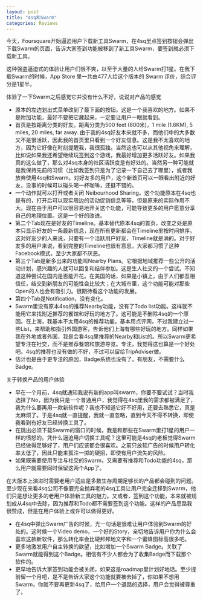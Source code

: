 ```yaml
---
layout: post
title: "4sq和Swarm"
categories: Reviews
---
```

今天，Foursquare开始逼迫用户下载新工具Swarm，在4sq里点签到按钮会弹出下载Swarm的页面，告诉大家签到功能被移到了新工具Swarm，要签到就必须下载新工具。

这种强盗逼迫式的体验让用户们很不爽，以至于大量的人给Swarm打1星。在我下载Swarm的时候，App Store 里一共由477人给这个版本的 Swarm 评价，综合评分是1星半。

体验了一下Swarm之后感觉它并没有什么不好，说说对产品的感觉

- 原本的左边划出式菜单改到了最下面的按钮。这是一个我喜欢的地方。如果不是附加功能，最好不要把它藏起来，一定要让用户一眼就看到。
- 首页是按距离分类的好友。距离分类为500 feet (800米)，1 mile (1.6KM), 5 miles, 20 miles, far away. 由于我的4sq好友本来就不多，而他们中的大多数又不是很活跃，因此我的首页里只看到一个好友信息。这是我不太喜欢的地方，因为它好像在时刻提醒我，我很孤独。当然这也可以从其他视角来理解，比如说如果我还希望继续玩签到这个游戏，我最好增加更多活跃好友。如果我真的这么做了，那么对4sq本身的社区活跃度是有好处的。当然另一种可能就是我保持先前的习惯（比如我签到只是为了记录一下自己去了哪里），或者我放弃使用4sq和Swarm。对好友多的用户，这个新首页可以一眼看出附近的好友，没事的时候可以碰头喝一杯咖啡，还挺不错的。
- 一个动作就可以打开或者关闭 Neibourhood Sharing。这个功能原本在4sq也是有的，打开后可以现实周边的活动促销信息等等，但是原来的实际作用不大。现在由于用户可以很容易地开关这个功能，可能导致更多的用户愿意分享自己的地理位置。这是一个好的改进。
- 第二个Tab现在是好友的Timeline。基本替代原本4sq的首页，改变之处是原本只显示好友的一条最新信息，现在所有更新都会在Timeline里按时间排序。这对好友少的人来说，只要有一个活跃用户好友，Timeline就是满的。对于好友多的用户来说，看到完整的Timeline也很有意思，大家都习惯了这种Facebook模式，至少大家都不厌恶。
- 第三个Tab是新多出来的功能叫Nearby Plans。它根据地域推荐一些公开的活动计划，感兴趣的人就可以回复和结伴参加。这是生人社交的一个尝试。不知道这种尝试在国内是否能开花。在美国的话，如果是小镇上，由于人们都互相信任，结交到新朋友的可能性会比较大；在大城市里，这个功能可能对那些Open的人也会有吸引力。很期待看这个功能的发展。
- 第四个Tab是Notification，没有变化。
- Swarm里没有原本4sq的推荐Nearby功能，没有了Todo list功能。这样就不能用它来找附近推荐的餐馆和好玩的地方了。这可能是不删除4sq的一个原因。在上海，我基本不太用4sq的推荐功能，基本用点评网，不过我建立过一些List，来帮助和指引外国游客，告诉他们上海有哪些好玩的地方。同样如果我在外地或者外国，我是会看4sq里推荐的Nearby和List的。所以Swarm更希望专注在社交，而不是推荐餐馆和旅游导览。专注，我觉得这也算是一个好处吧。4sq的推荐也没有做的不好，不过可以留给TripAdviser做。
- 估计也是由于更专注的原因，Badge系统也没有了。有朋友，不需要什么Badge。

关于转换产品的用户体验

- 早在一个月前，4sq就通知我说有新的app叫swarm，你要不要试试？当时我选择了No，因为我只是一个普通用户，我觉得在4sq里我的需求都被满足了，我为什么要再用一款新软件呢？我也不知道它好不好用，还要去熟悉它，真是太麻烦了。于是4sq就一直提醒，我就一直忽略，直到今天不得不转换，即使我看到有好友已经转换工具了。
- 在跳出必须下载Swarm的窗口的时候，我是和那些在Swarm里打1星的用户一样的愤怒的。凭什么逼迫用户切换工具呢？这里可能是4sq的老板觉得Swarm已经做得足够好了，用户们应该都会很喜欢。之前只放软广告的时候用户转化率太低了，因此只能来孤注一掷的硬招，即使有用户流失的风险。
- 如果既需要使用专注与社交的Swarm，又需要有推荐和Todo功能的4sq，那么用户就需要同时保留这两个App了。

在大版本上演进时需要老用户适应是多数生存周期足够长的产品都会碰到的问题。至少现在来看4sq公司不像要完全抛弃老的4sq工具让用户完全迁移到Swarm，他们只是想让更多的老用户体验新工具的魅力。又或者，签到这个功能，本来就被规划成从4sq中去除，因为推荐和Todo都不需要签到这个功能。这样的产品思路我很赞成，但是在用户体验上或许可以做得更好。

- 在4sq中弹出Swarm广告的时候，光一句话是很难让用户体验到Swarm的好处的。这时候一个Video demo，一个好的Story，亲切地告诉用户你为什么会喜欢这款新软件，那么转化率会比硬邦邦地文字和一个蜜蜂图标高很多吧。
- 更多地激发用户自主转换的欲望，比如增加一个Swarm Badge。关联了Swarm就能得到这个Badge。相信有不少人都会为了收集Badge而下载那个软件的。
- 更早地告诉大家签到功能会被关闭，如果这是roadmap里计划好地话。至少提前留一个月吧，是不是告诉大家这个功能就要被去掉了，你如果不想用Swarm，你就不要再更新4sq了，给用户一个退路的选择，用户会觉得被尊重了。